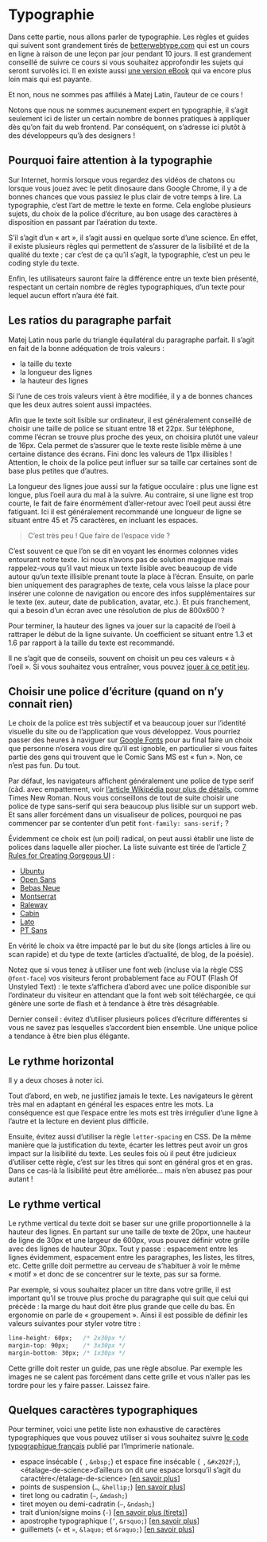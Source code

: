 # Typographie

Dans cette partie, nous allons parler de typographie. Les règles et guides qui
suivent sont grandement tirés de [betterwebtype.com](https://betterwebtype.com/)
qui est un cours en ligne à raison de une leçon par jour pendant 10 jours. Il est
grandement conseillé de suivre ce cours si vous souhaitez approfondir les
sujets qui seront survolés ici. Il en existe aussi [une version eBook](https://betterwebtype.com/web-typography-book)
qui va encore plus loin mais qui est payante.

Et non, nous ne sommes pas affiliés à Matej Latin, l’auteur de ce cours&nbsp;!

Notons que nous ne sommes aucunement expert en typographie, il s’agit seulement
ici de lister un certain nombre de bonnes pratiques à appliquer dès qu’on fait
du web frontend. Par conséquent, on s’adresse ici plutôt à des développeurs
qu’à des designers&nbsp;!

## Pourquoi faire attention à la typographie

Sur Internet, hormis lorsque vous regardez des vidéos de chatons ou lorsque
vous jouez avec le petit dinosaure dans Google Chrome, il y a de bonnes chances
que vous passiez le plus clair de votre temps à lire. La typographie, c’est
l’art de mettre le texte en forme. Cela englobe plusieurs sujets, du choix de
la police d’écriture, au bon usage des caractères à disposition en passant par
l’aération du texte.

S’il s’agit d’un «&nbsp;art&nbsp;», il s’agit aussi en quelque sorte d’une
science. En effet, il existe plusieurs règles qui permettent de s’assurer de la
lisibilité et de la qualité du texte&nbsp;; car c’est de ça qu’il s’agit, la
typographie, c’est un peu le coding style du texte.

Enfin, les utilisateurs sauront faire la différence entre un texte bien
présenté, respectant un certain nombre de règles typographiques, d’un texte
pour lequel aucun effort n’aura été fait.

## Les ratios du paragraphe parfait

Matej Latin nous parle du triangle équilatéral du paragraphe parfait. Il s’agit
en fait de la bonne adéquation de trois valeurs :

- la taille du texte
- la longueur des lignes
- la hauteur des lignes

Si l’une de ces trois valeurs vient à être modifiée, il y a de bonnes chances
que les deux autres soient aussi impactées.

Afin que le texte soit lisible sur ordinateur, il est généralement conseillé de
choisir une taille de police se situant entre 18 et 22px. Sur téléphone, comme
l’écran se trouve plus proche des yeux, on choisira plutôt une valeur de 16px.
Cela permet de s’assurer que le texte reste lisible même à une certaine
distance des écrans. Fini donc les valeurs de 11px illisibles&nbsp;!
Attention, le choix de la police peut influer sur sa taille car certaines sont
de base plus petites que d’autres.

La longueur des lignes joue aussi sur la fatigue occulaire&nbsp;: plus une
ligne est longue, plus l’oeil aura du mal à la suivre. Au contraire, si une
ligne est trop courte, le fait de faire énormément d’aller-retour avec l’oeil
peut aussi être fatiguant. Ici il est généralement recommandé une longueur de
ligne se situant entre 45 et 75 caractères, en incluant les espaces.

> C’est très peu&nbsp;! Que faire de l’espace vide&nbsp;?

C’est souvent ce que l’on se dit en voyant les énormes colonnes vides entourant
notre texte. Ici nous n’avons pas de solution magique mais rappelez-vous qu’il
vaut mieux un texte lisible avec beaucoup de vide autour qu’un texte illisible
prenant toute la place à l’écran. Ensuite, on parle bien uniquement des
paragraphes de texte, cela vous laisse la place pour insérer une colonne
de navigation ou encore des infos supplémentaires sur le texte (ex. auteur,
date de publication, avatar, etc.). Et puis franchement, qui a besoin d’un
écran avec une résolution de plus de 800x600&nbsp;?

Pour terminer, la hauteur des lignes va jouer sur la capacité de l’oeil à
rattraper le début de la ligne suivante. Un coefficient se situant entre 1.3 et
1.6 par rapport à la taille du texte est recommandé.

Il ne s’agit que de conseils, souvent on choisit un peu ces valeurs «&nbsp;à
l’oeil&nbsp;». Si vous souhaitez vous entraîner, vous pouvez [jouer à ce petit
jeu](https://betterwebtype.com/triangle).

## Choisir une police d’écriture (quand on n’y connait rien)

Le choix de la police est très subjectif et va beaucoup jouer sur l’identité
visuelle du site ou de l’application que vous développez. Vous pourriez passer
des heures à naviguer sur [Google Fonts](https://fonts.google.com/) pour au
final faire un choix que personne n’osera vous dire qu’il est ignoble, en
particulier si vous faites partie des gens qui trouvent que le Comic Sans MS
est «&nbsp;fun&nbsp;». Non, ce n’est pas fun. Du tout.

Par défaut, les navigateurs affichent généralement une police de type
serif (càd. avec empattement, voir [l’article Wikipédia pour plus de
détails](https://fr.wikipedia.org/wiki/Empattement_(typographie)), comme Times
New Roman. Nous vous conseillons de tout de suite choisir une police de type
sans-serif qui sera beaucoup plus lisible sur un support web. Et sans aller
forcément dans un visualiseur de polices, pourquoi ne pas commencer par se
contenter d’un petit `font-family: sans-serif;`&nbsp;?

Évidemment ce choix est (un poil) radical, on peut aussi établir une liste de
polices dans laquelle aller piocher. La liste suivante est tirée de l’article
[7 Rules for Creating Gorgeous UI](https://medium.com/@erikdkennedy/7-rules-for-creating-gorgeous-ui-part-1-559d4e805cda)&nbsp;:

- [Ubuntu](http://www.google.com/fonts/specimen/Ubuntu)
- [Open Sans](http://www.google.com/fonts/specimen/Open+Sans)
- [Bebas Neue](http://fontfabric.com/bebas-neue/)
- [Montserrat](http://www.google.com/fonts/specimen/Montserrat)
- [Raleway](http://www.google.com/fonts/specimen/Raleway)
- [Cabin](http://www.google.com/fonts/specimen/Cabin)
- [Lato](http://www.google.com/fonts/specimen/Lato)
- [PT Sans](http://www.google.com/fonts/specimen/PT+Sans)

En vérité le choix va être impacté par le but du site (longs articles à lire ou
scan rapide) et du type de texte (articles d’actualité, de blog, de la poésie).

Notez que si vous tenez à utiliser une font web (incluse via la règle CSS
`@font-face`) vos visiteurs feront probablement face au FOUT (Flash Of Unstyled
Text)&nbsp;: le texte s’affichera d’abord avec une police disponible sur
l’ordinateur du visiteur en attendant que la font web soit téléchargée, ce qui
génère une sorte de flash et à tendance à être très désagréable.

Dernier conseil&nbsp;: évitez d’utiliser plusieurs polices d’écriture
différentes si vous ne savez pas lesquelles s’accordent bien ensemble. Une
unique police a tendance à être bien plus élégante.

## Le rythme horizontal

Il y a deux choses à noter ici.

Tout d’abord, en web, ne justifiez jamais le texte. Les navigateurs le gèrent
très mal en adaptant en général les espaces entre les mots. La conséquence est
que l’espace entre les mots est très irrégulier d’une ligne à l’autre et la
lecture en devient plus difficile.

Ensuite, évitez aussi d’utiliser la règle `letter-spacing` en CSS. De la même
manière que la justification du texte, écarter les lettres peut avoir un gros
impact sur la lisibilité du texte. Les seules fois où il peut être judicieux
d’utiliser cette règle, c’est sur les titres qui sont en général gros et en
gras. Dans ce cas-là la lisibilité peut être améliorée… mais n’en abusez pas
pour autant&nbsp;!

## Le rythme vertical

Le rythme vertical du texte doit se baser sur une grille proportionnelle à la
hauteur des lignes. En partant sur une taille de texte de 20px, une hauteur de
ligne de 30px et une largeur de 600px, vous pouvez définir votre grille avec
des lignes de hauteur 30px. Tout y passe&nbsp;: espacement entre les lignes
évidemment, espacement entre les paragraphes, les listes, les titres, etc.
Cette grille doit permettre au cerveau de s’habituer à voir le même
«&nbsp;motif&nbsp;» et donc de se concentrer sur le texte, pas sur sa forme.

Par exemple, si vous souhaitez placer un titre dans votre grille, il est
important qu’il se trouve plus proche du paragraphe qui suit que celui qui
précède&nbsp;: la marge du haut doit être plus grande que celle du bas. En
ergonomie on parle de «&nbsp;groupement&nbsp;». Ainsi il est possible de
définir les valeurs suivantes pour styler votre titre&nbsp;:

```css
line-height: 60px;   /* 2x30px */
margin-top: 90px;    /* 3x30px */
margin-bottom: 30px; /* 1x30px */
```

Cette grille doit rester un guide, pas une règle absolue. Par exemple les
images ne se calent pas forcément dans cette grille et vous n’aller pas les
tordre pour les y faire passer. Laissez faire.

## Quelques caractères typographiques

Pour terminer, voici une petite liste non exhaustive de caractères
typographiques que vous pouvez utiliser si vous souhaitez suivre [le code
typographique français](https://fr.wikipedia.org/wiki/Lexique_des_r%C3%A8gles_typographiques_en_usage_%C3%A0_l%27Imprimerie_nationale)
publié par l’Imprimerie nationale.

- espace insécable (` `, `&nbsp;`) et espace fine insécable (` `, `&#x202F;`),
  <étalage-de-science>d’ailleurs on dit *une* espace lorsqu’il s’agit du caractère</étalage-de-science>
  [[en savoir plus](https://fr.wikipedia.org/wiki/Espace_ins%C3%A9cable)]
- points de suspension (`…`, `&hellip;`) [[en savoir plus](https://fr.wikipedia.org/wiki/Points_de_suspension)]
- tiret long ou cadratin (`—`, `&mdash;`)
- tiret moyen ou demi-cadratin (`–`, `&ndash;`)
- trait d’union/signe moins (`-`) [[en savoir plus (tirets)](https://fr.wikipedia.org/wiki/Tiret)]
- apostrophe typographique (`’`, `&rsquo;`) [[en savoir plus](https://fr.wikipedia.org/wiki/Apostrophe_(typographie))]
- guillemets (`«` et `»`, `&laquo;` et `&raquo;`) [[en savoir plus](https://fr.wikipedia.org/wiki/Guillemet)]
